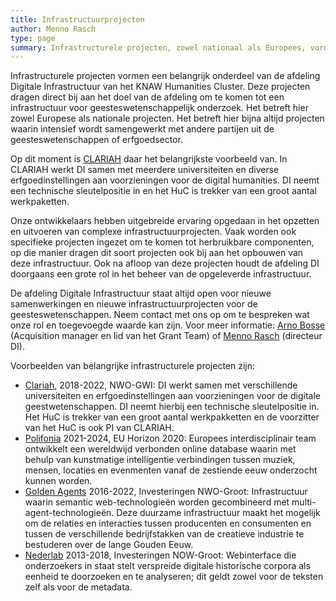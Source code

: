 ```yaml
---
title: Infrastructuurprojecten
author: Menno Rasch
type: page
summary: Infrastructurele projecten, zowel nationaal als Europees, vormen een belangrijk onderdeel van de afdeling Digitale Infrastructuur van het KNAW Humanities Cluster. Deze projecten dragen direct bij aan het doel van de afdeling om te komen tot een infrastructuur voor geesteswetenschappelijk onderzoek.
---
```

Infrastructurele projecten vormen een belangrijk onderdeel van de afdeling Digitale Infrastructuur van het KNAW Humanities Cluster. Deze projecten dragen direct bij aan het doel van de afdeling om te komen tot een infrastructuur voor geesteswetenschappelijk onderzoek. Het betreft hier zowel Europese als nationale projecten. Het betreft hier bijna altijd projecten waarin intensief wordt samengewerkt met andere partijen uit de geesteswetenschappen of erfgoedsector.

Op dit moment is [CLARIAH](https://www.clariah.nl) daar het belangrijkste voorbeeld van. In CLARIAH werkt DI samen met meerdere universiteiten en diverse erfgoedinstellingen aan voorzieningen voor de digital humanities. DI neemt een technische sleutelpositie in en het HuC is trekker van een groot aantal werkpaketten.

Onze ontwikkelaars hebben uitgebreide ervaring opgedaan in het opzetten en uitvoeren van complexe infrastructuurprojecten. Vaak worden ook specifieke projecten ingezet om te komen tot herbruikbare componenten, op die manier dragen dit soort projecten ook bij aan het opbouwen van deze infrastructuur. Ook na afloop van deze projecten houdt de afdeling DI doorgaans een grote rol in het beheer van de opgeleverde infrastructuur.

De afdeling Digitale Infrastructuur staat altijd open voor nieuwe samenwerkingen en nieuwe infrastructuurprojecten voor de geesteswetenschappen. Neem contact met ons op om te bespreken wat onze rol en toegevoegde waarde kan zijn. Voor meer informatie: [Arno Bosse](mailto:arno.bosse@di.huc.knaw.nl) (Acquisition manager en lid van het Grant Team) of [Menno Rasch](mailto:menno.rasch@di.huc.knaw.nl) (directeur DI).

Voorbeelden van belangrijke infrastructurele projecten zijn:

- [Clariah](https://www.clariah.nl), 2018-2022, NWO-GWI:
DI werkt samen met verschillende universiteiten en erfgoedinstellingen aan voorzieningen voor de digitale geestwetenschappen. DI neemt hierbij een technische sleutelpositie in. Het HuC is trekker van een groot aantal werkpakketten en de voorzitter van het HuC is ook PI van CLARIAH.
- [Polifonia](https://polifonia-project.eu/) 2021-2024, EU Horizon 2020:
Europees interdisciplinair team ontwikkelt een wereldwijd verbonden online database waarin met behulp van kunstmatige intelligentie verbindingen tussen muziek, mensen, locaties en evenmenten vanaf de zestiende eeuw onderzocht kunnen worden.
- [Golden Agents](https://www.goldenagents.org) 2016-2022, Investeringen NWO-Groot:
Infrastructuur waarin semantic web-technologieën worden gecombineerd met multi-agent-technologieën. Deze duurzame infrastructuur maakt het mogelijk om de relaties en interacties tussen producenten en consumenten en tussen de verschillende bedrijfstakken van de creatieve industrie te bestuderen over de lange Gouden Eeuw.
- [Nederlab](https://www.nederlab.nl/) 2013-2018, Investeringen NOW-Groot:
Webinterface die onderzoekers in staat stelt verspreide digitale historische corpora als eenheid te doorzoeken en te analyseren; dit geldt zowel voor de teksten zelf als voor de metadata.
